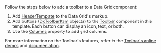 Follow the steps below to add a toolbar to a Data Grid component:

1.  Add [HeaderTemplate](https://docs.devexpress.com/Blazor/DevExpress.Blazor.DxDataGrid-1.HeaderTemplate) to the Data Grid's markup.
2.  Add buttons ([DxToolbarItem](https://docs.devexpress.com/Blazor/DevExpress.Blazor.DxToolbarItem) objects) to the [Toolbar](https://docs.devexpress.com/Blazor/DevExpress.Blazor.DxToolbar) component in this template. Each button can display an icon, text, or both.
3.  Use the [Columns](https://docs.devexpress.com/Blazor/DevExpress.Blazor.DxDataGrid-1.Columns) property to add grid columns.

For more information on the Toolbar's features, refer to the [Toolbar's online demos](Toolbar#Overview) and [documentation](https://docs.devexpress.com/Blazor/DevExpress.Blazor.DxToolbar).
